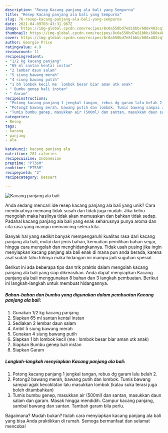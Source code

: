 ```yaml
---
description: "Resep Kacang panjang ala bali yang Sempurna"
title: "Resep Kacang panjang ala bali yang Sempurna"
slug: 76-resep-kacang-panjang-ala-bali-yang-sempurna
date: 2021-04-09T03:43:31.967Z
image: https://img-global.cpcdn.com/recipes/8c0a550bd7e81bbb/680x482cq70/kacang-panjang-ala-bali-foto-resep-utama.jpg
thumbnail: https://img-global.cpcdn.com/recipes/8c0a550bd7e81bbb/680x482cq70/kacang-panjang-ala-bali-foto-resep-utama.jpg
cover: https://img-global.cpcdn.com/recipes/8c0a550bd7e81bbb/680x482cq70/kacang-panjang-ala-bali-foto-resep-utama.jpg
author: Georgie Price
ratingvalue: 4.9
reviewcount: 11
recipeingredient:
- "1/2 kg kacang panjang"
- "65 ml santan kental instan"
- "2 lembar daun salam"
- "5 siung bawang merah"
- "4 siung bawang putih"
- "1 bh lombok kecil me  lombok besar biar aman utk anak"
- " Bumbu genep bali instan"
- " Garam"
recipeinstructions:
- "Potong kacang panjang 1 jengkal tangan, rebus dg garam lalu belah 2."
- "Potong2 bawang merah, bawang putih dan lombok. Tumis bawang sampai agak kecoklatan lalu masukkan lombok (kalau suka terasi juga boleh ditambahkan)"
- "Tumis bumbu genep, masukkan air (500ml) dan santan, masukkan daun salam dan garam. Masak hingga mendidih. Campur kacang panjang, sambal bawang dan santan. Tambah garam bila perlu."
categories:
- Resep
tags:
- kacang
- panjang
- ala

katakunci: kacang panjang ala 
nutrition: 281 calories
recipecuisine: Indonesian
preptime: "PT36M"
cooktime: "PT53M"
recipeyield: "2"
recipecategory: Dessert

---
```



![Kacang panjang ala bali](https://img-global.cpcdn.com/recipes/8c0a550bd7e81bbb/680x482cq70/kacang-panjang-ala-bali-foto-resep-utama.jpg)

Anda sedang mencari ide resep kacang panjang ala bali yang unik? Cara membuatnya memang tidak susah dan tidak juga mudah. Jika keliru mengolah maka hasilnya tidak akan memuaskan dan bahkan tidak sedap. Padahal kacang panjang ala bali yang enak seharusnya punya aroma dan cita rasa yang mampu memancing selera kita.

Banyak hal yang sedikit banyak mempengaruhi kualitas rasa dari kacang panjang ala bali, mulai dari jenis bahan, kemudian pemilihan bahan segar, hingga cara mengolah dan menghidangkannya. Tidak usah pusing jika ingin menyiapkan kacang panjang ala bali enak di mana pun anda berada, karena asal sudah tahu triknya maka hidangan ini mampu jadi suguhan spesial.




Berikut ini ada beberapa tips dan trik praktis dalam mengolah kacang panjang ala bali yang siap dikreasikan. Anda dapat menyiapkan Kacang panjang ala bali menggunakan 8 bahan dan 3 langkah pembuatan. Berikut ini langkah-langkah untuk membuat hidangannya.

<!--inarticleads1-->

##### Bahan-bahan dan bumbu yang digunakan dalam pembuatan Kacang panjang ala bali:

1. Gunakan 1/2 kg kacang panjang
1. Siapkan 65 ml santan kental instan
1. Sediakan 2 lembar daun salam
1. Ambil 5 siung bawang merah
1. Gunakan 4 siung bawang putih
1. Siapkan 1 bh lombok kecil (me : lombok besar biar aman utk anak)
1. Siapkan  Bumbu genep bali instan
1. Siapkan  Garam




<!--inarticleads2-->

##### Langkah-langkah menyiapkan Kacang panjang ala bali:

1. Potong kacang panjang 1 jengkal tangan, rebus dg garam lalu belah 2.
1. Potong2 bawang merah, bawang putih dan lombok. Tumis bawang sampai agak kecoklatan lalu masukkan lombok (kalau suka terasi juga boleh ditambahkan)
1. Tumis bumbu genep, masukkan air (500ml) dan santan, masukkan daun salam dan garam. Masak hingga mendidih. Campur kacang panjang, sambal bawang dan santan. Tambah garam bila perlu.




Bagaimana? Mudah bukan? Itulah cara menyiapkan kacang panjang ala bali yang bisa Anda praktikkan di rumah. Semoga bermanfaat dan selamat mencoba!
